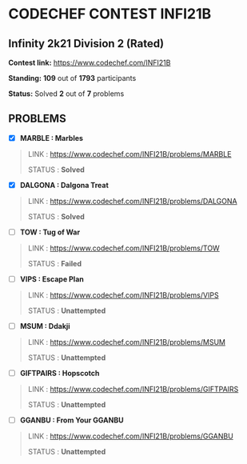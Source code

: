 # CODECHEF CONTEST INFI21B

## Infinity 2k21 Division 2 (Rated)

**Contest link:** https://www.codechef.com/INFI21B

**Standing:** **109** out of **1793** participants

**Status:** Solved **2** out of **7** problems

## PROBLEMS

- [x] **MARBLE : Marbles**

> LINK : https://www.codechef.com/INFI21B/problems/MARBLE
>
>STATUS : **Solved**

- [x] **DALGONA : Dalgona Treat**

> LINK : https://www.codechef.com/INFI21B/problems/DALGONA
>
>STATUS : **Solved**

- [ ] **TOW : Tug of War**

> LINK : https://www.codechef.com/INFI21B/problems/TOW
>
>STATUS : **Failed**

- [ ] **VIPS : Escape Plan**

> LINK : https://www.codechef.com/INFI21B/problems/VIPS
>
>STATUS : **Unattempted**

- [ ] **MSUM : Ddakji**

> LINK : https://www.codechef.com/INFI21B/problems/MSUM
>
>STATUS : **Unattempted**

- [ ] **GIFTPAIRS : Hopscotch**

> LINK : https://www.codechef.com/INFI21B/problems/GIFTPAIRS
>
>STATUS : **Unattempted**

- [ ] **GGANBU : From Your GGANBU**

> LINK : https://www.codechef.com/INFI21B/problems/GGANBU
>
>STATUS : **Unattempted**

